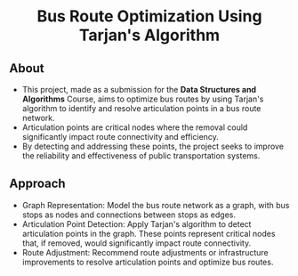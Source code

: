 <h1 align="center">Bus Route Optimization Using Tarjan's Algorithm</h1>

## About

* This project, made as a submission for the **Data Structures and Algorithms** Course, aims to optimize bus routes by using Tarjan's algorithm to identify and resolve articulation points in a bus route network. 
* Articulation points are critical nodes where the removal could significantly impact route connectivity and efficiency.
* By detecting and addressing these points, the project seeks to improve the reliability and effectiveness of public transportation systems.

## Approach

* Graph Representation: Model the bus route network as a graph, with bus stops as nodes and connections between stops as edges.
* Articulation Point Detection: Apply Tarjan's algorithm to detect articulation points in the graph. These points represent critical nodes that, if removed, would significantly impact route connectivity.
* Route Adjustment: Recommend route adjustments or infrastructure improvements to resolve articulation points and optimize bus routes.



